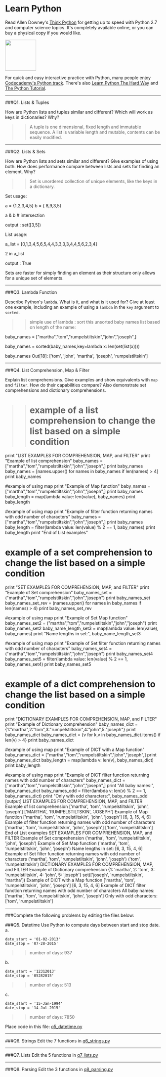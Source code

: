 # Learn Python

Read Allen Downey's [Think Python](http://www.greenteapress.com/thinkpython/) for getting up to speed with Python 2.7 and computer science topics. It's completely available online, or you can buy a physical copy if you would like.

<a href="http://www.greenteapress.com/thinkpython/"><img src="img/think_python.png" style="width: 100px;" target="_blank"></a>

For quick and easy interactive practice with Python, many people enjoy [Codecademy's Python track](http://www.codecademy.com/en/tracks/python). There's also [Learn Python The Hard Way](http://learnpythonthehardway.org/book/) and [The Python Tutorial](https://docs.python.org/2/tutorial/).

---

###Q1. Lists &amp; Tuples

How are Python lists and tuples similar and different? Which will work as keys in dictionaries? Why?

>> A tuple is one dimensional, fixed length and immutable sequence. A list is variable length and mutable, contents can be easily modified.

---

###Q2. Lists &amp; Sets

How are Python lists and sets similar and different? Give examples of using both. How does performance compare between lists and sets for finding an element. Why?

>> Set is unordered collection of unique elements, like the keys in a dictionary. 

Set usage:

a = {1,2,3,4,5}
b = { 8,9,3,5}

a & b # intersection

output : set([3,5])

List usage:

a_list = [0,1,3,4,5,6,5,4,4,3,3,3,3,4,4,5,6,2,3,4]

2 in a_list

output : True

Sets are faster for simply finding an element as their structure only allows for a unique set of elements.


---

###Q3. Lambda Function

Describe Python's `lambda`. What is it, and what is it used for? Give at least one example, including an example of using a `lambda` in the `key` argument to `sorted`.

>> simple use of lambda : sort this unsorted baby names list based on length of the name:

baby_names = ["martha","tom","rumpelstiltskin","john","joseph",]

baby_names = sorted(baby_names,key=lambda x: len(set(list(x))))

baby_names
Out[18]: ['tom', 'john', 'martha', 'joseph', 'rumpelstiltskin']

---

###Q4. List Comprehension, Map &amp; Filter

Explain list comprehensions. Give examples and show equivalents with `map` and `filter`. How do their capabilities compare? Also demonstrate set comprehensions and dictionary comprehensions.

>> # example of a list comprehension to change the list based on a simple condition
print "LIST EXAMPLES FOR COMPREHENSION, MAP, and FILTER"
print "Example of list comprehension"
baby_names = ["martha","tom","rumpelstiltskin","john","joseph",]
print baby_names
baby_names = [names.upper() for names in baby_names if len(names) > 4]
print baby_names

#example of using map
print "Example of Map function"
baby_names = ["martha","tom","rumpelstiltskin","john","joseph",]
print baby_names
baby_length = map(lambda value: len(value), baby_names)
print baby_length

#example of using map
print "Example of filter function returning names with odd number of characters"
baby_names = ["martha","tom","rumpelstiltskin","john","joseph",]
print baby_names
baby_length = filter(lambda value: len(value) % 2 == 1, baby_names)
print baby_length
print "End of List examples"

# example of a set comprehension to change the list based on a simple condition
print "SET EXAMPLES FOR COMPREHENSION, MAP, and FILTER"
print "Example of Set comprehension"
baby_names_set = ("martha","tom","rumpelstiltskin","john","joseph")
print baby_names_set
baby_names_set_rev = (names.upper() for names in baby_names if len(names) > 4)
print baby_names_set_rev

#example of using map
print "Example of Set Map function"
baby_names_set2 = ("martha","tom","rumpelstiltskin","john","joseph")
print baby_names_set2
baby_name_length_set3 = map(lambda value: len(value), baby_names)
print "Name lengths in set:", baby_name_length_set3

#example of using map
print "Example of Set filter function returning names with odd number of characters"
baby_names_set4 = ("martha","tom","rumpelstiltskin","john","joseph")
print baby_names_set4
baby_names_set5 = filter(lambda value: len(value) % 2 == 1, baby_names_set4)
print baby_names_set5


# example of a dict comprehension to change the list based on a simple condition
print "DICTIONARY EXAMPLES FOR COMPREHENSION, MAP, and FILTER"
print "Example of Dictionary comprehension"
baby_names_dict = {1:"martha",2:"tom",3:"rumpelstiltskin",4:"john",5:"joseph"}
print baby_names_dict
baby_names_dict = {v for k,v in baby_names_dict.items() if len(v) > 4}
print baby_names_dict

#example of using map
print "Example of DICT with a Map function"
baby_names_dict = ["martha","tom","rumpelstiltskin","john","joseph",]
print baby_names_dict
baby_length = map(lambda v: len(v), baby_names_dict)
print baby_length

#example of using map
print "Example of DICT filter function returning names with odd number of characters"
baby_names_dict = ["martha","tom","rumpelstiltskin","john","joseph",]
print "All baby names:", baby_names_dict
baby_names_odd = filter(lambda v: len(v) % 2 == 1, baby_names_dict)
print "Only with odd characters:", baby_names_odd
[output]
LIST EXAMPLES FOR COMPREHENSION, MAP, and FILTER
Example of list comprehension
['martha', 'tom', 'rumpelstiltskin', 'john', 'joseph']
['MARTHA', 'RUMPELSTILTSKIN', 'JOSEPH']
Example of Map function
['martha', 'tom', 'rumpelstiltskin', 'john', 'joseph']
[6, 3, 15, 4, 6]
Example of filter function returning names with odd number of characters
['martha', 'tom', 'rumpelstiltskin', 'john', 'joseph']
['tom', 'rumpelstiltskin']
End of List examples
SET EXAMPLES FOR COMPREHENSION, MAP, and FILTER
Example of Set comprehension
('martha', 'tom', 'rumpelstiltskin', 'john', 'joseph')
Example of Set Map function
('martha', 'tom', 'rumpelstiltskin', 'john', 'joseph')
Name lengths in set: [6, 3, 15, 4, 6]
Example of Set filter function returning names with odd number of characters
('martha', 'tom', 'rumpelstiltskin', 'john', 'joseph')
('tom', 'rumpelstiltskin')
DICTIONARY EXAMPLES FOR COMPREHENSION, MAP, and FILTER
Example of Dictionary comprehension
{1: 'martha', 2: 'tom', 3: 'rumpelstiltskin', 4: 'john', 5: 'joseph'}
set(['joseph', 'rumpelstiltskin', 'martha'])
Example of DICT with a Map function
['martha', 'tom', 'rumpelstiltskin', 'john', 'joseph']
[6, 3, 15, 4, 6]
Example of DICT filter function returning names with odd number of characters
All baby names: ['martha', 'tom', 'rumpelstiltskin', 'john', 'joseph']
Only with odd characters: ['tom', 'rumpelstiltskin']


---

###Complete the following problems by editing the files below:

###Q5. Datetime
Use Python to compute days between start and stop date.   
a.  

```
date_start = '01-02-2013'    
date_stop = '07-28-2015'
```

>> number of days: 937

b.  
```
date_start = '12312013'  
date_stop = '05282015'  
```

>> number of days: 513

c.  
```
date_start = '15-Jan-1994'      
date_stop = '14-Jul-2015'  
```

>> number of days: 7850

Place code in this file: [q5_datetime.py](python/q5_datetime.py)

---

###Q6. Strings
Edit the 7 functions in [q6_strings.py](python/q6_strings.py)

---

###Q7. Lists
Edit the 5 functions in [q7_lists.py](python/q7_lists.py)

---

###Q8. Parsing
Edit the 3 functions in [q8_parsing.py](python/q8_parsing.py)





